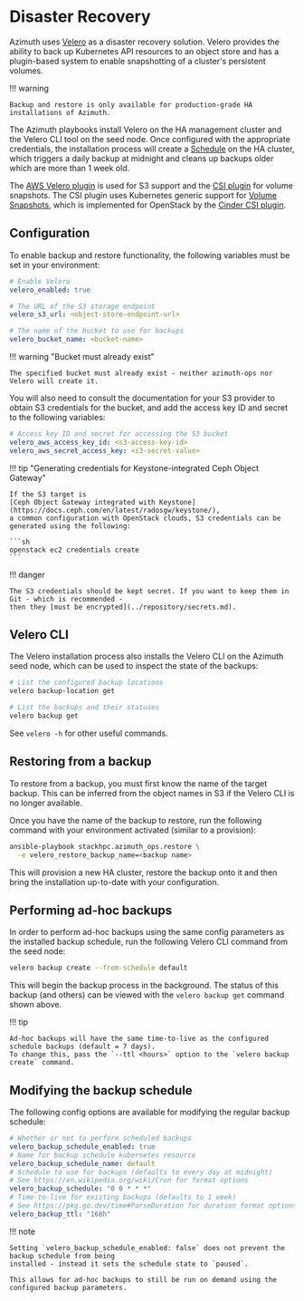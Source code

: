 # Disaster Recovery

Azimuth uses [Velero](https://velero.io) as a disaster recovery solution. Velero provides the
ability to back up Kubernetes API resources to an object store and has a plugin-based system
to enable snapshotting of a cluster's persistent volumes.

!!! warning

    Backup and restore is only available for production-grade HA installations of Azimuth.

The Azimuth playbooks install Velero on the HA management cluster and the Velero CLI tool
on the seed node. Once configured with the appropriate credentials, the installation process
will create a [Schedule](https://velero.io/docs/latest/api-types/schedule/) on the HA cluster,
which triggers a daily backup at midnight and cleans up backups older which are more than 1 week old.

The
[AWS Velero plugin](https://github.com/vmware-tanzu/velero-plugin-for-aws) is used for S3 support
and the
[CSI plugin](https://github.com/vmware-tanzu/velero-plugin-for-csi) for volume snapshots.
The CSI plugin uses Kubernetes generic support for
[Volume Snapshots](https://kubernetes.io/docs/concepts/storage/volume-snapshots/), which is
implemented for OpenStack by the
[Cinder CSI plugin](https://github.com/kubernetes/cloud-provider-openstack).

## Configuration

To enable backup and restore functionality, the following variables must be set in your environment:

```yaml  title="environments/my-site/inventory/group_vars/all/variables.yml"
# Enable Velero
velero_enabled: true

# The URL of the S3 storage endpoint
velero_s3_url: <object-store-endpoint-url>

# The name of the bucket to use for backups
velero_bucket_name: <bucket-name>
```

!!! warning  "Bucket must already exist"

    The specified bucket must already exist - neither azimuth-ops nor Velero will create it.

You will also need to consult the documentation for your S3 provider to obtain S3 credentials for
the bucket, and add the access key ID and secret to the following variables:

```yaml  title="environments/my-site/inventory/group_vars/all/secrets.yml"
# Access key ID and secret for accessing the S3 bucket
velero_aws_access_key_id: <s3-access-key-id>
velero_aws_secret_access_key: <s3-secret-value>
```

!!! tip  "Generating credentials for Keystone-integrated Ceph Object Gateway"

    If the S3 target is
    [Ceph Object Gateway integrated with Keystone](https://docs.ceph.com/en/latest/radosgw/keystone/),
    a common configuration with OpenStack clouds, S3 credentials can be generated using the following:

    ```sh
    openstack ec2 credentials create
    ```

!!! danger

    The S3 credentials should be kept secret. If you want to keep them in Git - which is recommended -
    then they [must be encrypted](../repository/secrets.md).

## Velero CLI

The Velero installation process also installs the Velero CLI on the Azimuth seed node, which can be
used to inspect the state of the backups:

```sh  title="On the seed node, with the kubeconfig for the HA cluster exported"
# List the configured backup locations
velero backup-location get

# List the backups and their statuses
velero backup get
```

See `velero -h` for other useful commands.

## Restoring from a backup

To restore from a backup, you must first know the name of the target backup. This can be inferred
from the object names in S3 if the Velero CLI is no longer available.

Once you have the name of the backup to restore, run the following command with your environment
activated (similar to a provision):

```bash
ansible-playbook stackhpc.azimuth_ops.restore \
  -e velero_restore_backup_name=<backup name>
```

This will provision a new HA cluster, restore the backup onto it and then bring the installation
up-to-date with your configuration.

## Performing ad-hoc backups

In order to perform ad-hoc backups using the same config parameters as the installed backup schedule,
run the following Velero CLI command from the seed node:

```sh  title="On the seed node, with the kubeconfig for the HA cluster exported"
velero backup create --from-schedule default
```

This will begin the backup process in the background. The status of this backup (and others) can be
viewed with the `velero backup get` command shown above.

!!! tip

    Ad-hoc backups will have the same time-to-live as the configured schedule backups (default = 7 days).
    To change this, pass the `--ttl <hours>` option to the `velero backup create` command.

## Modifying the backup schedule

The following config options are available for modifying the regular backup schedule:

```yaml  title="environments/my-site/inventory/group_vars/all/variables.yml"
# Whether or not to perform scheduled backups
velero_backup_schedule_enabled: true
# Name for backup schedule kubernetes resource
velero_backup_schedule_name: default
# Schedule to use for backups (defaults to every day at midnight)
# See https://en.wikipedia.org/wiki/Cron for format options
velero_backup_schedule: "0 0 * * *"
# Time-to-live for existing backups (defaults to 1 week)
# See https://pkg.go.dev/time#ParseDuration for duration format options
velero_backup_ttl: "168h"
```

!!! note

    Setting `velero_backup_schedule_enabled: false` does not prevent the backup schedule from being
    installed - instead it sets the schedule state to `paused`.

    This allows for ad-hoc backups to still be run on demand using the configured backup parameters.
